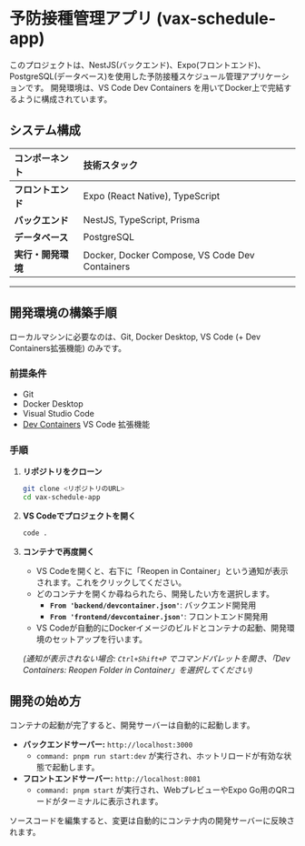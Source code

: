 # 予防接種管理アプリ (vax-schedule-app)

このプロジェクトは、NestJS(バックエンド)、Expo(フロントエンド)、PostgreSQL(データベース)を使用した予防接種スケジュール管理アプリケーションです。
開発環境は、VS Code Dev Containers を用いてDocker上で完結するように構成されています。

## システム構成

| コンポーネント | 技術スタック                               |
| :------------- | :----------------------------------------- |
| **フロントエンド** | Expo (React Native), TypeScript            |
| **バックエンド**   | NestJS, TypeScript, Prisma                 |
| **データベース**   | PostgreSQL                                 |
| **実行・開発環境** | Docker, Docker Compose, VS Code Dev Containers |

---

## 開発環境の構築手順

ローカルマシンに必要なのは、Git, Docker Desktop, VS Code (+ Dev Containers拡張機能) のみです。

### 前提条件

- Git
- Docker Desktop
- Visual Studio Code
- [Dev Containers](https://marketplace.visualstudio.com/items?itemName=ms-vscode-remote.remote-containers) VS Code 拡張機能

### 手順

1.  **リポジトリをクローン**
    ```bash
    git clone <リポジトリのURL>
    cd vax-schedule-app
    ```

2.  **VS Codeでプロジェクトを開く**
    ```bash
    code .
    ```

3.  **コンテナで再度開く**
    - VS Codeを開くと、右下に「Reopen in Container」という通知が表示されます。これをクリックしてください。
    - どのコンテナを開くか尋ねられたら、開発したい方を選択します。
      - **`From 'backend/devcontainer.json'`**: バックエンド開発用
      - **`From 'frontend/devcontainer.json'`**: フロントエンド開発用
    - VS Codeが自動的にDockerイメージのビルドとコンテナの起動、開発環境のセットアップを行います。

    *(通知が表示されない場合: `Ctrl+Shift+P` でコマンドパレットを開き、「Dev Containers: Reopen Folder in Container」を選択してください)*

## 開発の始め方

コンテナの起動が完了すると、開発サーバーは自動的に起動します。

- **バックエンドサーバー:** `http://localhost:3000`
  - `command: pnpm run start:dev` が実行され、ホットリロードが有効な状態で起動します。
- **フロントエンドサーバー:** `http://localhost:8081`
  - `command: pnpm start` が実行され、WebプレビューやExpo Go用のQRコードがターミナルに表示されます。

ソースコードを編集すると、変更は自動的にコンテナ内の開発サーバーに反映されます。